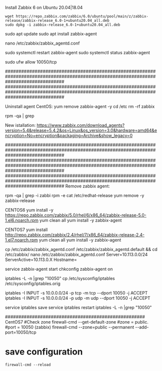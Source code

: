 Install Zabbix 6 on Ubuntu 20.04|18.04
```
wget https://repo.zabbix.com/zabbix/6.0/ubuntu/pool/main/z/zabbix-release/zabbix-release_6.0-1+ubuntu20.04_all.deb
sudo dpkg -i zabbix-release_6.0-1+ubuntu20.04_all.deb
```

sudo apt update
sudo apt install zabbix-agent

nano /etc/zabbix/zabbix_agentd.conf

sudo systemctl restart zabbix-agent
sudo systemctl status zabbix-agent

sudo ufw allow 10050/tcp

######################################################################################################################################
######################################################################################################################################

Uninstall agent CentOS:
yum remove zabbix-agent -y
cd /etc
rm -rf zabbix

rpm -qa | grep 


New istallation:
https://www.zabbix.com/download_agents?version=5.4&release=5.4.2&os=Linux&os_version=3.0&hardware=amd64&encryption=No+encryption&packaging=Archive&show_legacy=0

######################################################################################################################################
######################################################################################################################################
######################################################################################################################################
Remove zabbix agent:

rpm -qa | grep -i zabbi
rpm -e
cat /etc/redhat-release
yum remove -y zabbix-release

CENTOS6 
yum install -y https://repo.zabbix.com/zabbix/5.0/rhel/6/x86_64/zabbix-release-5.0-1.el6.noarch.rpm
yum clean all
yum install -y zabbix-agent

CENTOS7
yum install http://repo.zabbix.com/zabbix/2.4/rhel/7/x86_64/zabbix-release-2.4-1.el7.noarch.rpm
yum clean all
yum install -y zabbix-agent

cp /etc/zabbix/zabbix_agentd.conf /etc/zabbix/zabbix_agentd.default && cd /etc/zabbix/
	nano /etc/zabbix/zabbix_agentd.conf
		Server=10.113.0.0/24
		ServerActive=10.113.0.X
		Hostname=

service zabbix-agent start
chkconfig zabbix-agent on

iptables -L -n |grep "10050"
cp /etc/sysconfig/iptables /etc/sysconfig/iptables.orig

iptables -I INPUT -s 10.0.0.0/24 -p tcp -m tcp --dport 10050 -j ACCEPT
iptables -I INPUT -s 10.0.0.0/24 -p udp -m udp --dport 10050 -j ACCEPT


service iptables save
service iptables restart
iptables -L -n |grep "10050"

####################################################
CentOS7
#Check zone
firewall-cmd --get-default-zone
#zone = public.
#port = 10050 (zabbix)
	firewall-cmd --zone=public --permanent --add-port=10050/tcp
# save configuration
	firewall-cmd --reload
